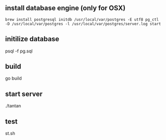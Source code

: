 ## install database engine (only for OSX)
`
brew install postgresql
initdb /usr/local/var/postgres -E utf8
pg_ctl -D /usr/local/var/postgres -l /usr/local/var/postgres/server.log start
`

## initilize database
psql -f pg.sql

## build
go build

## start server
./tantan


## test
st.sh

